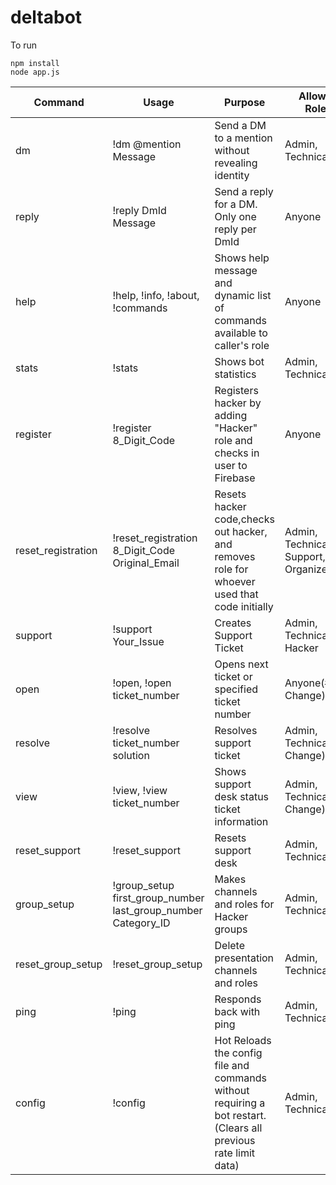 # deltabot
To run  
```
npm install  
node app.js
```

| Command | Usage | Purpose | Allowed Roles | Allowed Channels | Category
| -- | -- | -- | -- | -- | -- |
| dm | !dm @mention Message | Send a DM to a mention without revealing identity | Admin, Technical | Any | DM
| reply | !reply DmId Message | Send a reply for a DM. Only one reply per DmId | Anyone | DM only | DM
| help| !help, !info, !about, !commands | Shows help message and dynamic list of commands available to caller's role | Anyone | Any | Info
| stats | !stats | Shows bot statistics | Admin, Technical| Any (#To Change) | Info
| register| !register 8_Digit_Code| Registers hacker by adding "Hacker" role and checks in user to Firebase | Anyone | DM only | Registration
| reset_registration| !reset_registration 8_Digit_Code Original_Email| Resets hacker code,checks out hacker, and removes role for whoever used that code initially | Admin, Technical, Support, Organizer | Any | Registration
| support| !support Your_Issue | Creates Support Ticket | Admin, Technical, Hacker | Any(#To Change) | Support
| open| !open, !open ticket_number | Opens next ticket or specified ticket number | Anyone(#To Change) | Any(#To Change) | Support
| resolve| !resolve ticket_number solution | Resolves support ticket | Admin, Technical(#To Change) | Any(#To Change) | Support
| view| !view, !view ticket_number | Shows support desk status ticket information | Admin, Technical(#To Change) | Any(#To Change) | Support
| reset_support| !reset_support | Resets support desk | Admin, Technical | Any(#To Change) | Support
| group_setup| !group_setup first_group_number last_group_number Category_ID| Makes channels and roles for Hacker groups| Admin, Technical | Any | Misc
| reset_group_setup| !reset_group_setup | Delete presentation channels and roles| Admin, Technical | Any | Misc
| ping| !ping | Responds back with ping | Admin, Technical | Any | Info
| config| !config | Hot Reloads the config file and commands without requiring a bot restart. (Clears all previous rate limit data)  | Admin, Technical | Any | Misc

